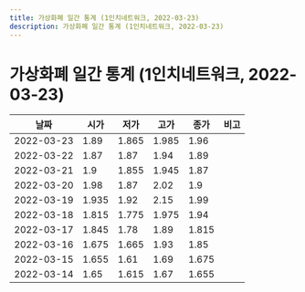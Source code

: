 ```yaml
---
title: 가상화폐 일간 통계 (1인치네트워크, 2022-03-23)
description: 가상화폐 일간 통계 (1인치네트워크, 2022-03-23)
---
```



가상화폐 일간 통계 (1인치네트워크, 2022-03-23)
===

|날짜|시가|저가|고가|종가|비고|
|--|--|--|--|--|--|
|2022-03-23|1.89|1.865|1.985|1.96|    |
|2022-03-22|1.87|1.87|1.94|1.89|    |
|2022-03-21|1.9|1.855|1.945|1.87|    |
|2022-03-20|1.98|1.87|2.02|1.9|    |
|2022-03-19|1.935|1.92|2.15|1.99|    |
|2022-03-18|1.815|1.775|1.975|1.94|    |
|2022-03-17|1.845|1.78|1.89|1.815|    |
|2022-03-16|1.675|1.665|1.93|1.85|    |
|2022-03-15|1.655|1.61|1.69|1.675|    |
|2022-03-14|1.65|1.615|1.67|1.655|    |
